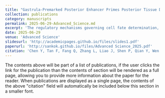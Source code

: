 ```yaml
---
title: "Gastrula‐Premarked Posterior Enhancer Primes Posterior Tissue Development Through Cross‐Talk with TGF‐β Signaling Pathway"
collection: publications
category: manuscripts
permalink: 2025-06-29-Advanced_Science.md
excerpt: 'The regulatory mechanisms governing cell fate determination, particularly lineage diversification during mammalian embryonic development, remain poorly understood with in-depth regulatory paradigms yet to be fully elucidated. Here, leveraging the epigenetic landscape of mouse gastrula, p-Enh is identified, an enhancer located within the first intron of Cdx2 and epigenetically pre-marked in the primitive streak region, as a pivotal regulator for posterior tissue development in mouse embryos. Morphological and single-cell transcriptomic analyses confirmed embryonic lethality phenotype with disrupted posterior tissue development trajectories in p-Enh-KO embryos. Molecularly, apart from regulating the neighboring coding-gene Cdx2 in cis, the findings suggest that p-Enh also modulates the global transcriptome and epigenomic landscape, which might through the transient production of eRNA in trans. Further investigation revealed p-Enh-derived eRNAs participate in the regulatory cascades of TGF-β signaling by directly interacting with SMAD4 protein. Combinatorial modulation of TGF-β signaling and p-Enh-eRNA abundance can largely rescue the posterior development deficiency in in vitro gastruloids through a Cdx2-independent mechanism. Thus, a potential model is proposed in which the broadly distributed p-Enh transcripts within the nucleus can serve as essential cross-modular coordinators, priming the posterior development of mouse embryo.'
date: 2025-06-29
venue: 'Advanced Science'
slidesurl: 'http://academicpages.github.io/files/slides1.pdf'
paperurl: 'http://sankok.github.io/files/Advanced Science_2025.pdf'
citation: 'Chen Y, Tan F, Fang Q, Zhang L, Liao J, Shen P, Qian Y, Wen M, Song R, Fu Y, Xu HJ, Wang R, Li C, Shao Z, Li J, Jing N, Yang X. Gastrula-Premarked Posterior Enhancer Primes Posterior Tissue Development Through Cross-Talk with TGF-β Signaling Pathway. Adv Sci (Weinh). 2025 Jun 29:e00895. doi: 10.1002/advs.202500895. Epub ahead of print. PMID: 40583223.'
---
```


The contents above will be part of a list of publications, if the user clicks the link for the publication than the contents of section will be rendered as a full page, allowing you to provide more information about the paper for the reader. When publications are displayed as a single page, the contents of the above "citation" field will automatically be included below this section in a smaller font.
